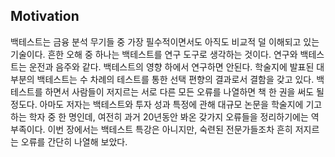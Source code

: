 ## Motivation

백테스트는 금융 분석 무기들 중 가장 필수적이면서도 아직도 비교적 덜 이해되고 있는 기술이다.
흔한 오해 중 하나는 백테스트를 연구 도구로 생각하는 것이다.
연구와 백테스트는 운전과 음주와 같다.
백테스트의 영향 하에서 연구하면 안된다.
학술지에 발표된 대부분의 백테스트는 수 차례의 테스트를 통한 선택 편향의 결과로서 결함을 갖고 있다.
백테스트를 하면서 사람들이 저지르는 서로 다른 모든 오류를 나열하면 책 한 권을 써도 될 정도다.
아마도 저자는 백테스트와 투자 성과 특정에 관해 대규모 논문을 학술지에 기고하는 학자 중 한 명인데, 여전히 과거 20년동안 봐온 갖가지 오류들을 정리하기에는 역부족이다.
이번 장에서는 백테스트 특강은 아니지만, 숙련된 전문가들조차 흔히 저지르는 오류를 간단히 나열해 보았다.